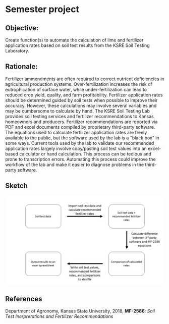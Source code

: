 # Semester project

## Objective:

Create function(s) to automate the calculation of lime and fertilizer application rates based on soil test results from the KSRE Soil Testing Laboratory.

## Rationale:

Fertilizer ammendments are often required to correct nutrient deficiencies in agricultural production systems. Over-fertilization increases the risk of eutrophication of surface water, while under-fertilization can lead to reduced crop yield, quality, and farm profitability. Fertilizer application rates should be determined guided by soil tests when possible to improve their accuracy. However, these calculations may involve several variables and may be cumbersome to calculate by hand. The KSRE Soil Testing Lab provides soil testing services and fertilizer recommendations to Kansas homeowners and producers. Fertilizer recommendations are reported via PDF and excel documents compiled by proprietary third-party software. The equations used to calculate fertilizer application rates are freely available to the public, but the software used by the lab is a "black box" in some ways. Current tools used by the lab to validate our recommended application rates largely involve copy/pasting soil test values into an excel-based calculator or hand calculation. This process can be tedious and prone to transcription errors. Automating this process could improve the workflow of the lab and make it easier to diagnose problems in the third-party software.

## Sketch
<img src="Project_schematic.png" alt="workflow" width="750"/>

## References

Department of Agronomy, Kansas State University, 2018, __MF-2586__: _Soil Test Inerpretations and Fertilizer Recommendations_